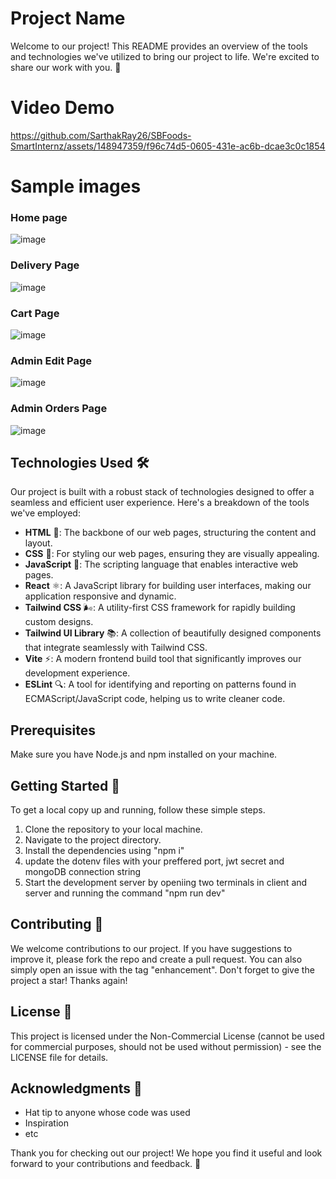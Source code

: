 # Project Name

Welcome to our project! This README provides an overview of the tools and technologies we've utilized to bring our project to life. We're excited to share our work with you. 🚀

# Video Demo

https://github.com/SarthakRay26/SBFoods-SmartInternz/assets/148947359/f96c74d5-0605-431e-ac6b-dcae3c0c1854

# Sample images

### Home page

![image](https://github.com/SarthakRay26/SBFoods-SmartInternz/assets/148947359/2bc74480-87af-4d0b-ab26-b2d758fe82a4)

### Delivery Page

![image](https://github.com/SarthakRay26/SBFoods-SmartInternz/assets/148947359/72d8bbf6-571d-45d9-93dd-1014f98fc95c)

### Cart Page

![image](https://github.com/SarthakRay26/SBFoods-SmartInternz/assets/148947359/71c9d031-3bc7-437a-b25c-7d2dfb7c99f4)

### Admin Edit Page

![image](https://github.com/SarthakRay26/SBFoods-SmartInternz/assets/148947359/20f98533-6e35-41ba-9e25-355f430e4a31)

### Admin Orders Page

![image](https://github.com/SarthakRay26/SBFoods-SmartInternz/assets/148947359/89b8d1ab-6165-4547-beb0-c3a0f9540cca)

## Technologies Used 🛠️

Our project is built with a robust stack of technologies designed to offer a seamless and efficient user experience. Here's a breakdown of the tools we've employed:

- **HTML** 📄: The backbone of our web pages, structuring the content and layout.
- **CSS** 🎨: For styling our web pages, ensuring they are visually appealing.
- **JavaScript** 📜: The scripting language that enables interactive web pages.
- **React** ⚛️: A JavaScript library for building user interfaces, making our application responsive and dynamic.
- **Tailwind CSS** 🌬️: A utility-first CSS framework for rapidly building custom designs.
- **Tailwind UI Library** 📚: A collection of beautifully designed components that integrate seamlessly with Tailwind CSS.
- **Vite** ⚡: A modern frontend build tool that significantly improves our development experience.
- **ESLint** 🔍: A tool for identifying and reporting on patterns found in ECMAScript/JavaScript code, helping us to write cleaner code.

## Prerequisites

Make sure you have Node.js and npm installed on your machine.

## Getting Started 🚀

To get a local copy up and running, follow these simple steps.

1. Clone the repository to your local machine.
2. Navigate to the project directory.
3. Install the dependencies using "npm i"
4. update the dotenv files with your preffered port, jwt secret and mongoDB connection string
5. Start the development server by openiing two terminals in client and server and running the command "npm run dev"

## Contributing 🤝

We welcome contributions to our project. If you have suggestions to improve it, please fork the repo and create a pull request. You can also simply open an issue with the tag "enhancement". Don't forget to give the project a star! Thanks again!

## License 📝

This project is licensed under the Non-Commercial License (cannot be used for commercial purposes, should not be used without permission) - see the LICENSE file for details.

## Acknowledgments 🎉

- Hat tip to anyone whose code was used
- Inspiration
- etc

Thank you for checking out our project! We hope you find it useful and look forward to your contributions and feedback. 🌟
